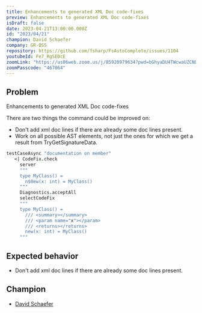 ```yaml
---
title: Enhancements to generated XML Doc code-fixes
preview: Enhancements to generated XML Doc code-fixes
isDraft: false
date: 2023-04-21T13:00:00.000Z
id: "2023/04/21"
champion: David Schaefer
company: GR-OSS
repository: https://github.com/fsharp/FsAutoComplete/issues/1104
youtubeId: Fe7_RgSEDcE
zoomLink: "https://us06web.zoom.us/j/85920979634?pwd=bGhyaDU4TWcwaUZCNDJkd3g4Qm5Wdz09"
zoomPasscode: "467064"
---
```


## Problem

Enhancements to generated XML Doc code-fixes

There are two things the command could be improved on:

- Don't add xml doc lines if there are already some doc lines present.
- Work on all possible AST elements, not just the ones for which we get a result from TryGetSignatureData.

```fsharp
testCaseAsync "documentation on member"
   <| CodeFix.check
     server
     """
     type MyClass() =
       n$0ew(x: int) = MyClass()
     """
     Diagnostics.acceptAll
     selectCodeFix
     """
     type MyClass() =
       /// <summary></summary>
       /// <param name="x"></param>
       /// <returns></returns>
       new(x: int) = MyClass()
     """
```

## Expected behavior

- Don't add xml doc lines if there are already some doc lines present.

## Champion

- [David Schaefer](https://twitter.com/dawe70704856)

